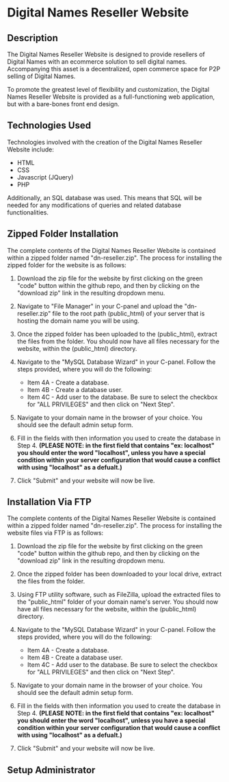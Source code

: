 # Digital Names Reseller Website



## Description

The Digital Names Reseller Website is designed to provide resellers of Digital Names with an ecommerce solution to sell digital names. Accompanying this asset is a decentralized, open commerce space for P2P selling of Digital Names.

To promote the greatest level of flexibility and customization, the Digital Names Reseller Website is provided as a full-functioning web application, but with a bare-bones front end design.

## Technologies Used

Technologies involved with the creation of the Digital Names Reseller Website include:

* HTML
* CSS
* Javascript (JQuery)
* PHP

Additionally, an SQL database was used. This means that SQL will be needed for any modifications of queries and related database functionalities. 

## Zipped Folder Installation

The complete contents of the Digital Names Reseller Website is contained within a zipped folder named "dn-reseller.zip". The process for installing the zipped folder for the website is as follows:

1. Download the zip file for the website by first clicking on the green "code" button within the github repo, and then by clicking on the "download zip" link in the resulting dropdown menu.

2. Navigate to "File Manager" in your C-panel and upload the "dn-reseller.zip" file to the root path (public_html) of your server that is hosting the domain name you will be using.

3. Once the zipped folder has been uploaded to the (public_html), extract the files from the folder. You should now have all files necessary for the website, within the (public_html) directory.

4. Navigate to the "MySQL Database Wizard" in your C-panel. Follow the steps provided, where you will do the following:
    * Item 4A - Create a database.
    * Item 4B - Create a database user.
    * Item 4C - Add user to the database. Be sure to select the checkbox for "ALL PRIVILEGES" and then click on "Next Step".

5. Navigate to your domain name in the browser of your choice. You should see the default admin setup form.

6. Fill in the fields with then information you used to create the database in Step 4. **(PLEASE NOTE: in the first field that contains "ex: localhost" you should enter the word "localhost", unless you have a special condition within your server configuration that would cause a conflict with using "localhost" as a defualt.)**

7. Click "Submit" and your website will now be live.

## Installation Via FTP

The complete contents of the Digital Names Reseller Website is contained within a zipped folder named "dn-reseller.zip". The process for installing the website files via FTP is as follows:

1. Download the zip file for the website by first clicking on the green "code" button within the github repo, and then by clicking on the "download zip" link in the resulting dropdown menu.

2. Once the zipped folder has been downloaded to your local drive, extract the files from the folder.

3. Using FTP utility software, such as FileZilla, upload the extracted files to the "public_html" folder of your domain name's server. You should now have all files necessary for the website, within the (public_html) directory.

4. Navigate to the "MySQL Database Wizard" in your C-panel. Follow the steps provided, where you will do the following:
    * Item 4A - Create a database.
    * Item 4B - Create a database user.
    * Item 4C - Add user to the database. Be sure to select the checkbox for "ALL PRIVILEGES" and then click on "Next Step".

5. Navigate to your domain name in the browser of your choice. You should see the default admin setup form.

6. Fill in the fields with then information you used to create the database in Step 4. **(PLEASE NOTE: in the first field that contains "ex: localhost" you should enter the word "localhost", unless you have a special condition within your server configuration that would cause a conflict with using "localhost" as a defualt.)**

7. Click "Submit" and your website will now be live.

## Setup Administrator